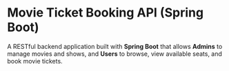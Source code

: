 #  Movie Ticket Booking API (Spring Boot)

A RESTful backend application built with **Spring Boot** that allows **Admins** to manage movies and shows, and **Users** to browse, view available seats, and book movie tickets.
